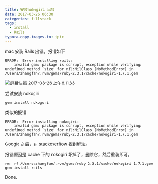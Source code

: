 ```yaml
---
title: 安装nokogiri 出错
date: 2017-03-26 06:30
categories: fullstack
tags:
  - install
  - Rails
typora-copy-images-to: ipic
---
```


mac 安装 Rails 出错，报错如下

```
ERROR:  Error installing rails:
    invalid gem: package is corrupt, exception while verifying: undefined method `size' for nil:NilClass (NoMethodError) in /Users/zhangfan/.rvm/gems/ruby-2.3.1/cache/nokogiri-1.7.1.gem
```

![屏幕快照 2017-03-26 上午6.11.33](http://okgqgpbx3.bkt.clouddn.com/blog/2017-03-25-224845.png)

尝试安装 nokogiri

```
gem install nokogori
```

类似的报错

```
ERROR:  Error installing nokogiri:
    invalid gem: package is corrupt, exception while verifying: undefined method `size' for nil:NilClass (NoMethodError) in /Users/zhangfan/.rvm/gems/ruby-2.3.1/cache/nokogiri-1.7.1.gem
```

Google 之后，在 [stackoverflow](http://stackoverflow.com/questions/28958687/nomethod-error-when-installing-rails) 找到解法。

报错原因是 cache 下的 nokogiri 坏掉了，删除它，然后重装即可。

```
rm -rf /Users/zhangfan/.rvm/gems/ruby-2.3.1/cache/nokogiri-1.7.1.gem
gem install rails
```

Done.